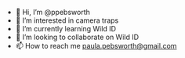 - 👋 Hi, I’m @ppebsworth
- 👀 I’m interested in camera traps
- 🌱 I’m currently learning Wild ID
- 💞️ I’m looking to collaborate on Wild ID
- 📫 How to reach me paula.pebsworth@gmail.com

<!---
ppebsworth/ppebsworth is a ✨ special ✨ repository because its `README.md` (this file) appears on your GitHub profile.
You can click the Preview link to take a look at your changes.
--->
